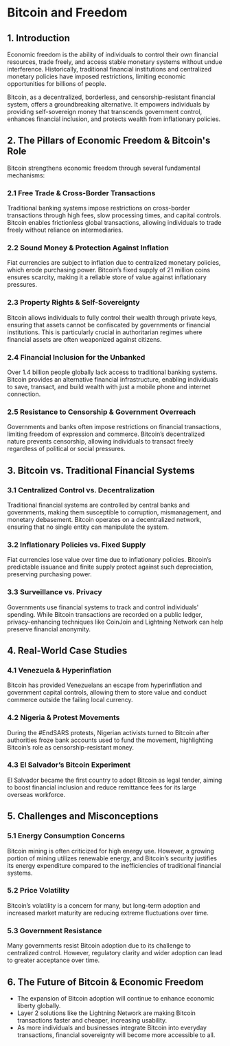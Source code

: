 # Bitcoin and Freedom

## 1. Introduction  
Economic freedom is the ability of individuals to control their own financial resources, trade freely, and access stable monetary systems without undue interference. Historically, traditional financial institutions and centralized monetary policies have imposed restrictions, limiting economic opportunities for billions of people.  

Bitcoin, as a decentralized, borderless, and censorship-resistant financial system, offers a groundbreaking alternative. It empowers individuals by providing self-sovereign money that transcends government control, enhances financial inclusion, and protects wealth from inflationary policies.


## 2. The Pillars of Economic Freedom & Bitcoin's Role  
Bitcoin strengthens economic freedom through several fundamental mechanisms:

### 2.1 Free Trade & Cross-Border Transactions  
Traditional banking systems impose restrictions on cross-border transactions through high fees, slow processing times, and capital controls. Bitcoin enables frictionless global transactions, allowing individuals to trade freely without reliance on intermediaries.

### 2.2 Sound Money & Protection Against Inflation  
Fiat currencies are subject to inflation due to centralized monetary policies, which erode purchasing power. Bitcoin’s fixed supply of 21 million coins ensures scarcity, making it a reliable store of value against inflationary pressures.

### 2.3 Property Rights & Self-Sovereignty  
Bitcoin allows individuals to fully control their wealth through private keys, ensuring that assets cannot be confiscated by governments or financial institutions. This is particularly crucial in authoritarian regimes where financial assets are often weaponized against citizens.

### 2.4 Financial Inclusion for the Unbanked  
Over 1.4 billion people globally lack access to traditional banking systems. Bitcoin provides an alternative financial infrastructure, enabling individuals to save, transact, and build wealth with just a mobile phone and internet connection.

### 2.5 Resistance to Censorship & Government Overreach  
Governments and banks often impose restrictions on financial transactions, limiting freedom of expression and commerce. Bitcoin’s decentralized nature prevents censorship, allowing individuals to transact freely regardless of political or social pressures.

## 3. Bitcoin vs. Traditional Financial Systems  
### 3.1 Centralized Control vs. Decentralization  
Traditional financial systems are controlled by central banks and governments, making them susceptible to corruption, mismanagement, and monetary debasement. Bitcoin operates on a decentralized network, ensuring that no single entity can manipulate the system.

### 3.2 Inflationary Policies vs. Fixed Supply  
Fiat currencies lose value over time due to inflationary policies. Bitcoin’s predictable issuance and finite supply protect against such depreciation, preserving purchasing power.

### 3.3 Surveillance vs. Privacy  
Governments use financial systems to track and control individuals' spending. While Bitcoin transactions are recorded on a public ledger, privacy-enhancing techniques like CoinJoin and Lightning Network can help preserve financial anonymity.

## 4. Real-World Case Studies  
### 4.1 Venezuela & Hyperinflation  
Bitcoin has provided Venezuelans an escape from hyperinflation and government capital controls, allowing them to store value and conduct commerce outside the failing local currency.

### 4.2 Nigeria & Protest Movements  
During the #EndSARS protests, Nigerian activists turned to Bitcoin after authorities froze bank accounts used to fund the movement, highlighting Bitcoin’s role as censorship-resistant money.

### 4.3 El Salvador’s Bitcoin Experiment  
El Salvador became the first country to adopt Bitcoin as legal tender, aiming to boost financial inclusion and reduce remittance fees for its large overseas workforce.

## 5. Challenges and Misconceptions  
### 5.1 Energy Consumption Concerns  
Bitcoin mining is often criticized for high energy use. However, a growing portion of mining utilizes renewable energy, and Bitcoin’s security justifies its energy expenditure compared to the inefficiencies of traditional financial systems.

### 5.2 Price Volatility  
Bitcoin’s volatility is a concern for many, but long-term adoption and increased market maturity are reducing extreme fluctuations over time.

### 5.3 Government Resistance  
Many governments resist Bitcoin adoption due to its challenge to centralized control. However, regulatory clarity and wider adoption can lead to greater acceptance over time.

## 6. The Future of Bitcoin & Economic Freedom  
- The expansion of Bitcoin adoption will continue to enhance economic liberty globally.
- Layer 2 solutions like the Lightning Network are making Bitcoin transactions faster and cheaper, increasing usability.
- As more individuals and businesses integrate Bitcoin into everyday transactions, financial sovereignty will become more accessible to all.